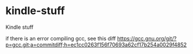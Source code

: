 # kindle-stuff
Kindle stuff

if there is an error compiling gcc, see this diff
https://gcc.gnu.org/git/?p=gcc.git;a=commitdiff;h=ec1cc0263f156f70693a62cf17b254a0029f4852
